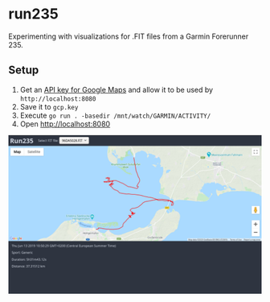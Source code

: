 # run235
Experimenting with visualizations for .FIT files from a Garmin Forerunner 235.


## Setup

 1. Get an [API key for Google
    Maps](https://developers.google.com/maps/documentation/javascript/get-api-key)
    and allow it to be used by `http://localhost:8080`
 2. Save it to `gcp.key`
 3. Execute `go run . -basedir /mnt/watch/GARMIN/ACTIVITY/`
 4. Open <http://localhost:8080>

![screenshot](screenshot.png)

